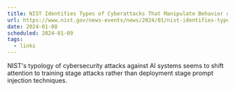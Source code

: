 ```yaml
---
title: NIST Identifies Types of Cyberattacks That Manipulate Behavior of AI Systems
url: https://www.nist.gov/news-events/news/2024/01/nist-identifies-types-cyberattacks-manipulate-behavior-ai-systems
date: 2024-01-08
scheduled: 2024-01-09
tags:
  - links
---
```


NIST's typology of cybersecurity attacks against AI systems seems to shift attention to training stage attacks rather than deployment stage prompt injection techniques.
